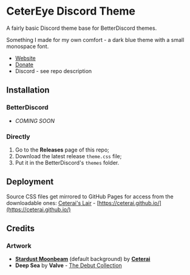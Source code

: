 # CeterEye Discord Theme

A fairly basic Discord theme base for BetterDiscord themes.

Something I made for my own comfort - a dark blue theme with a small monospace font.

- [Website](https://linktr.ee/ceterai)
- [Donate](https://buymeacoffee.com/ceterai)
- Discord - see repo description

## Installation

### BetterDiscord

- *COMING SOON*

### Directly

1. Go to the **Releases** page of this repo;
2. Download the latest release `theme.css` file;
3. Put it in the BetterDiscord's `themes` folder.

## Deployment

Source CSS files get mirrored to GitHub Pages for access from the downloadable ones:
[Ceterai's Lair](https://github.com/Ceterai/Ceterai.github.io) - [https://ceterai.github.io/](https://ceterai.github.io/)

## Credits

### Artwork

- [**Stardust Moonbeam**](https://www.deviantart.com/ceterai/art/Stardust-Moonbeam-960010662) (default background) by [**Ceterai**](https://linktr.ee/ceterai)
- **Deep Sea** by **Valve** - [The Debut Collection](https://store.steampowered.com/points/shop/app/1263950)
